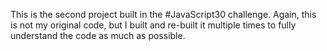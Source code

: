 This is the second project built in the #JavaScript30 challenge.  Again, this is not my original code, but I built and re-built it multiple times to fully understand the code as much as possible.

